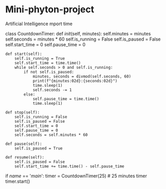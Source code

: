 # Mini-phyton-project
Artificial Intelligence
mport time

class CountdownTimer:
    def _init_(self, minutes):
        self.minutes = minutes
        self.seconds = minutes * 60
        self.is_running = False
        self.is_paused = False
        self.start_time = 0
        self.pause_time = 0

    def start(self):
        self.is_running = True
        self.start_time = time.time()
        while self.seconds > 0 and self.is_running:
            if not self.is_paused:
                minutes, seconds = divmod(self.seconds, 60)
                print(f"{minutes:02d}:{seconds:02d}")
                time.sleep(1)
                self.seconds -= 1
            else:
                self.pause_time = time.time()
                time.sleep(1)

    def stop(self):
        self.is_running = False
        self.is_paused = False
        self.start_time = 0
        self.pause_time = 0
        self.seconds = self.minutes * 60

    def pause(self):
        self.is_paused = True

    def resume(self):
        self.is_paused = False
        self.start_time += time.time() - self.pause_time

if _name_ == '_main_':
    timer = CountdownTimer(25)  # 25 minutes timer
    timer.start()
